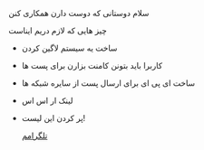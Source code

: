 سلام دوستانی که دوست دارن همکاری کنن

چیز هایی که لازم دریم ایناست

- ساخت یه سیستم لاگین کردن
- کاربرا باید بتونن کامنت بزارن برای پست ها
- ساخت ای پی ای برای ارسال پست از سایره شبکه ها
- لینک ار اس اس
- پر کردن این لیست!



  [تلگرامم](http://t.me/khode_mohsen)
